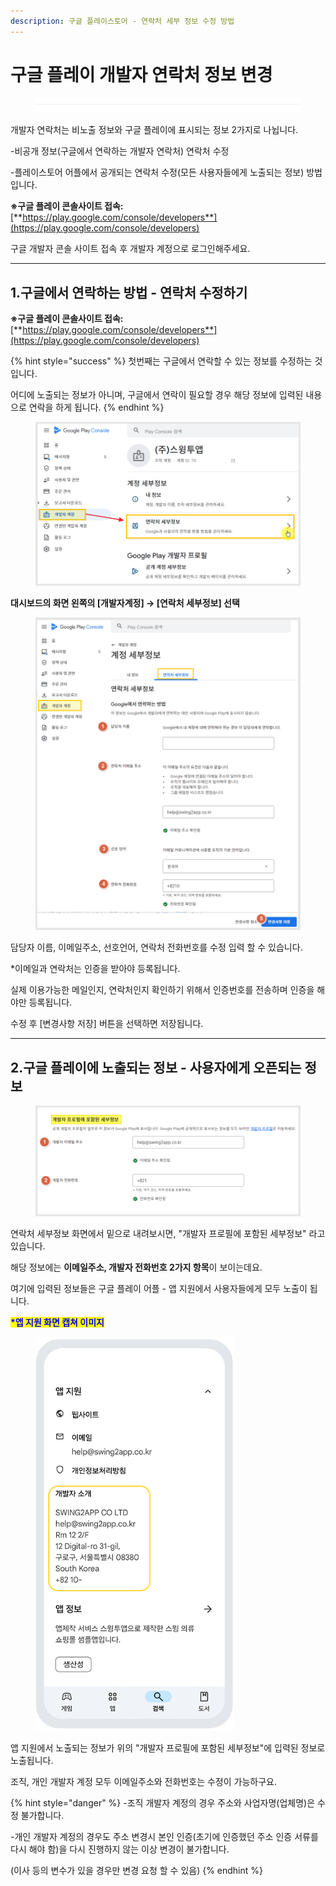 ```yaml
---
description: 구글 플레이스토어 - 연락처 세부 정보 수정 방법
---
```


# 구글 플레이 개발자 연락처 정보 변경

<figure><img src="../../.gitbook/assets/구분선 (6).PNG" alt=""><figcaption></figcaption></figure>

개발자 연락처는 비노출 정보와 구글 플레이에 표시되는 정보 2가지로 나뉩니다.

-비공개 정보(구글에서 연락하는 개발자 연락처) 연락처  수정

-플레이스토어 어플에서 공개되는 연락처 수정(모든 사용자들에게 노출되는 정보) 방법입니다.&#x20;

**※구글 플레이 콘솔사이트 접속:**  [**https://play.google.com/console/developers**](https://play.google.com/console/developers)

구글 개발자 콘솔 사이트 접속 후 개발자 계정으로 로그인해주세요.

***



## **1.**&#xAD6C;글에서 연락하는 방법 - 연락처 수정하기

**※구글 플레이 콘솔사이트 접속:**  [**https://play.google.com/console/developers**](https://play.google.com/console/developers)

{% hint style="success" %}
첫번째는 구글에서 연락할 수 있는 정보를 수정하는 것입니다.

어디에 노출되는 정보가 아니며, 구글에서 연락이 필요할 경우 해당 정보에 입력된 내용으로 연락을 하게 됩니다.
{% endhint %}

<figure><img src="../../.gitbook/assets/계정변경3.png" alt=""><figcaption></figcaption></figure>

**대시보드의 화면 왼쪽의   \[개발자계정] → \[연락처 세부정보] 선택**

<figure><img src="../../.gitbook/assets/계정변경2.png" alt=""><figcaption></figcaption></figure>

담당자 이름, 이메일주소, 선호언어, 연락처 전화번호를 수정 입력 할 수 있습니다.

\*이메일과 연락처는 인증을 받아야 등록됩니다.

실제 이용가능한 메일인지, 연락처인지 확인하기 위해서 인증번호를 전송하며 인증을 해야만 등록됩니다.

수정 후 \[변경사항 저장] 버튼을 선택하면 저장됩니다.

***



## 2.구글 플레이에 노출되는 정보 - 사용자에게 오픈되는 정보

<figure><img src="../../.gitbook/assets/계정변경4.png" alt=""><figcaption></figcaption></figure>

연락처 세부정보 화면에서 밑으로 내려보시면, "개발자 프로필에 포함된 세부정보" 라고 있습니다.

해당 정보에는 **이메일주소, 개발자 전화번호 2가지 항목**이 보이는데요.

여기에 입력된 정보들은 구글 플레이 어플 - 앱 지원에서 사용자들에게 모두 노출이 됩니다.



<mark style="color:blue;">**\*앱 지원 화면 캡쳐 이미지**</mark>

<div align="left"><figure><img src="../../.gitbook/assets/구글프레임.png" alt="" width="317"><figcaption></figcaption></figure></div>

앱 지원에서 노출되는 정보가 위의 "개발자 프로필에 포함된 세부정보"에 입력된 정보로 노출됩니다.

조직, 개인 개발자 계정 모두 이메일주소와 전화번호는 수정이 가능하구요.

{% hint style="danger" %}
-조직 개발자 계정의 경우 주소와 사업자명(업체명)은 수정 불가합니다.

-개인 개발자 계정의 경우도 주소 변경시 본인 인증(초기에 인증했던 주소 인증 서류를 다시 해야 함)을 다시 진행하지 않는 이상 변경이 불가합니다.&#x20;

(이사 등의 변수가 있을 경우만 변경 요청 할 수 있음)
{% endhint %}

